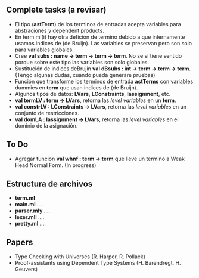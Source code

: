 
**Complete tasks (a revisar)**
--------------------------------
   * El tipo (**astTerm**) de los terminos de entradas acepta variables para abstraciones y dependent products.
   * En term.ml(i) hay otra defición de termino debido a que internamente usamos indices de (de Bruijn). Las variables se preservan pero son solo para variables globales.
   * Cree **val subs : name -> term -> term -> term**. No se si tiene sentido porque sobre este tipo las variables son solo globales.
   * Sustitución de indices deBrujin **val dBsubs : int -> term -> term -> term**.(Tengo algunas dudas, cuando pueda generare pruebas)
   * Función que transforme los terminos de entrada **astTerms** con variables dummies en **term** que usan indices de (de Bruijn).
   * Algunos tipos de datos: **LVars**, **LConstraints**, **lassignment**, etc.
   * **val termLV : term -> LVars**, retorna las *level variables* en un **term**.
   * **val constrLV : LConstraints -> LVars**, retorna las *level variables* en un conjunto de restricciones.
   * **val domLA : lassignment -> LVars**, retorna las *level variables* en el dominio de la asignación.

**To Do** 
---------
   * Agregar funcion **val whnf : term -> term** que lleve un termino a Weak Head Normal Form. (In progress) 


**Estructura de archivos**
--------------------------
   * **term.ml** 
   * **main.ml** ....
   * **parser.mly** ....
   * **lexer.mll**  ....
   * **pretty.ml**  ....

**Papers**
----------
   * Type Checking with Universes (R. Harper, R. Pollack)
   * Proof-assistants using Dependent Type Systems (H. Barendregt, H. Geuvers)

